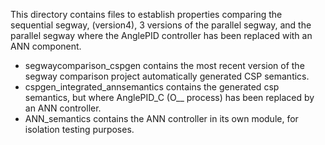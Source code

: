 This directory contains files to establish properties comparing the sequential segway, (version4), 3 versions of the parallel segway, and 
the parallel segway where the AnglePID controller has been replaced with an ANN component. 

- segwaycomparison_cspgen contains the most recent version of the segway comparison project automatically generated CSP semantics. 
- cspgen_integrated_annsemantics contains the generated csp semantics, but where AnglePID_C (O__ process) has been replaced by an ANN controller. 
- ANN_semantics contains the ANN controller in its own module, for isolation testing purposes. 
